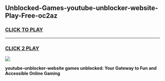 
## Unblocked-Games-youtube-unblocker-website-Play-Free-oc2az
<h3>
<a href="https://premium76.site?title=youtube-unblocker-website&ref=19M">CLICK TO PLAY</a></h3>
<hr>

<h3>
<a href="https://premium76.site?title=youtube-unblocker-website&ref=19M">CLICK 2 PLAY</a>
  
</h3>

<a href="https://premium76.site?title=youtube-unblocker-website&ref=19M"><img src="https://clearcache.store/games.png"></a>


**youtube-unblocker-website games unblocked: Your Gateway to Fun and Accessible Online Gaming**
